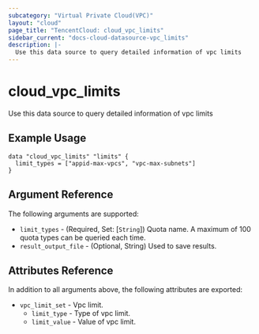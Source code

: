 ```yaml
---
subcategory: "Virtual Private Cloud(VPC)"
layout: "cloud"
page_title: "TencentCloud: cloud_vpc_limits"
sidebar_current: "docs-cloud-datasource-vpc_limits"
description: |-
  Use this data source to query detailed information of vpc limits
---
```


# cloud_vpc_limits

Use this data source to query detailed information of vpc limits

## Example Usage

```hcl
data "cloud_vpc_limits" "limits" {
  limit_types = ["appid-max-vpcs", "vpc-max-subnets"]
}
```

## Argument Reference

The following arguments are supported:

* `limit_types` - (Required, Set: [`String`]) Quota name. A maximum of 100 quota types can be queried each time.
* `result_output_file` - (Optional, String) Used to save results.

## Attributes Reference

In addition to all arguments above, the following attributes are exported:

* `vpc_limit_set` - Vpc limit.
  * `limit_type` - Type of vpc limit.
  * `limit_value` - Value of vpc limit.


